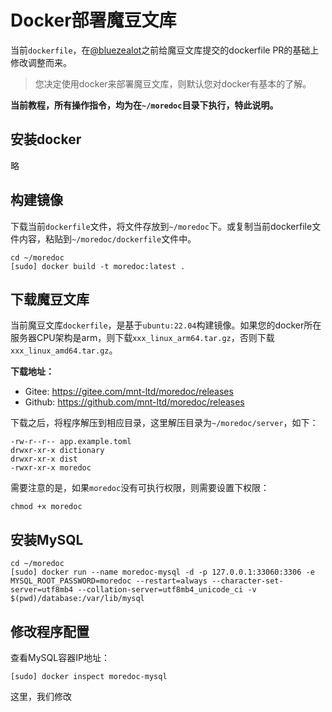 # Docker部署魔豆文库

当前`dockerfile`，在[@bluezealot](https://github.com/bluezealot)之前给魔豆文库提交的dockerfile PR的基础上修改调整而来。

> 您决定使用docker来部署魔豆文库，则默认您对docker有基本的了解。


**当前教程，所有操作指令，均为在`~/moredoc`目录下执行，特此说明。**

## 安装docker

略

## 构建镜像

下载当前`dockerfile`文件，将文件存放到`~/moredoc`下。或复制当前dockerfile文件内容，粘贴到`~/moredoc/dockerfile`文件中。

```
cd ~/moredoc
[sudo] docker build -t moredoc:latest .
```

## 下载魔豆文库

当前魔豆文库`dockerfile`，是基于`ubuntu:22.04`构建镜像。如果您的docker所在服务器CPU架构是arm，则下载`xxx_linux_arm64.tar.gz`，否则下载`xxx_linux_amd64.tar.gz`。

**下载地址：**
- Gitee: https://gitee.com/mnt-ltd/moredoc/releases
- Github: https://github.com/mnt-ltd/moredoc/releases

下载之后，将程序解压到相应目录，这里解压目录为`~/moredoc/server`，如下：

```
-rw-r--r-- app.example.toml
drwxr-xr-x dictionary
drwxr-xr-x dist
-rwxr-xr-x moredoc
```

需要注意的是，如果`moredoc`没有可执行权限，则需要设置下权限：
```
chmod +x moredoc
```


## 安装MySQL

```
cd ~/moredoc
[sudo] docker run --name moredoc-mysql -d -p 127.0.0.1:33060:3306 -e MYSQL_ROOT_PASSWORD=moredoc --restart=always --character-set-server=utf8mb4 --collation-server=utf8mb4_unicode_ci -v $(pwd)/database:/var/lib/mysql
```

## 修改程序配置

查看MySQL容器IP地址：
```
[sudo] docker inspect moredoc-mysql
```

这里，我们修改



